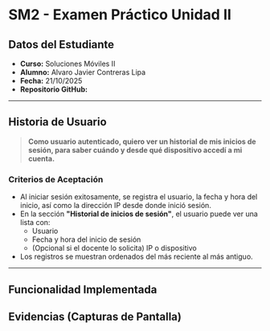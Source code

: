 # SM2 - Examen Práctico Unidad II

## Datos del Estudiante
- **Curso:** Soluciones Móviles II
- **Alumno:** Alvaro Javier Contreras Lipa
- **Fecha:** 21/10/2025
- **Repositorio GitHub:** 

---

## Historia de Usuario

> **Como usuario autenticado, quiero ver un historial de mis inicios de sesión, para saber cuándo y desde qué dispositivo accedí a mi cuenta.**

### Criterios de Aceptación

- Al iniciar sesión exitosamente, se registra el usuario, la fecha y hora del inicio, así como la dirección IP desde donde inició sesión.
- En la sección **"Historial de inicios de sesión"**, el usuario puede ver una lista con:
  - Usuario
  - Fecha y hora del inicio de sesión
  - (Opcional si el docente lo solicita) IP o dispositivo
- Los registros se muestran ordenados del más reciente al más antiguo.

---

## Funcionalidad Implementada





## Evidencias (Capturas de Pantalla)


